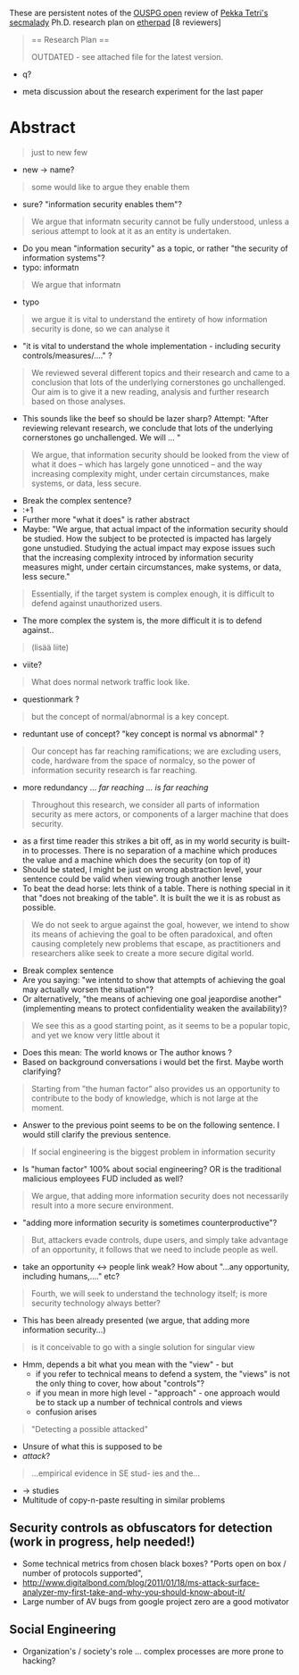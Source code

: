 These are persistent notes of the [OUSPG open](https://github.com/ouspg/ouspg-open) review of [Pekka Tetri's secmalady](https://github.com/ouspg/secmalady/blob/master/researchplan) Ph.D. research plan on [etherpad](http://muistio.tieke.fi/p/secmalady) [8 reviewers]

> == Research Plan ==
>
> OUTDATED - see attached file for the latest version.

 * q?

 * meta discussion about the research experiment for the last paper

# Abstract

> just to new few

 * new -> name?

>  some would like to argue they enable them

 * sure? "information security enables them"?

>  We argue that informatn security cannot be fully understood, unless a serious attempt to look at it as an entity is undertaken.

 * Do you mean "information security" as a topic, or rather "the security of information systems"?
 * typo: informatn

> We argue that informatn

 * typo

> we argue it is vital to understand the entirety of how information security is done, so we can analyse it

 * "it is vital to understand the whole implementation - including security controls/measures/...." ?

> We reviewed several different topics and their research and came to a conclusion that lots of the underlying cornerstones go unchallenged. Our aim is to give it a new reading, analysis and further research based on those analyses.

 * This sounds like the beef so should be lazer sharp? Attempt: "After reviewing relevant research, we conclude that lots of the underlying cornerstones go unchallenged. We will ... <not sure I understand rest of the sentence>"


> We argue, that information security should be looked from the view of what it does – which has largely gone unnoticed – and the way increasing complexity might, under certain circumstances, make systems, or data, less secure.

 * Break the complex sentence?
  * :+1
 * Further more "what it does" is rather abstract
  * Maybe: "We argue, that actual impact of the information security should be studied. How the subject to be protected is impacted has largely gone unstudied. Studying the actual impact may expose issues such that the increasing complexity introced by information security measures might, under certain circumstances, make systems, or data, less secure."

>  Essentially, if the target system is complex enough, it is difficult to defend against unauthorized users.

 * The more complex the system is, the more difficult it is to defend against..

> (lisää liite)

 * viite?

> What does normal network traffic look like.

 * questionmark ?

> but the concept of normal/abnormal is a key concept.

 * reduntant use of concept? "key concept is normal vs abnormal" ?

> Our concept has far reaching ramifications; we are excluding users, code, hardware from the space of normalcy, so the power of information security research is far reaching.

 * more redundancy ... _far reaching ... is far reaching_

> Throughout this research, we consider all parts of information security as mere actors, or components of a larger machine that does security.

 * as  a first time reader this strikes a bit off, as in my world security is built-in to processes. There is no separation of a machine which produces
    the value and a machine which does the security (on top of it)
 * Should be stated, I might be just on wrong abstraction level, your sentence could be valid when viewing trough another lense
 * To beat the dead horse: lets think of a table. There is nothing special in it that "does not breaking of the table". It is built the we it is as robust as possible.

> We do not seek to argue against the goal, however, we intend to show its means of achieving the goal to be often paradoxical, and often causing completely new problems that escape, as practitioners and researchers alike seek to create a more secure digital world.

 * Break complex sentence
 * Are you saying: "we intentd to show that attempts of achieving the goal may actually worsen the situation"?  
 * Or alternatively, "the means of achieving one goal jeapordise another" (implementing means to protect confidentiality weaken the availability)?


 > We see this as a good starting point, as it seems to be a popular topic, and yet we know very little about it

  * Does this mean: The world knows or  The author knows ?
  * Based on background conversations i would bet the first. Maybe worth clarifying?

> Starting from ”the human factor” also provides us an opportunity to contribute to the body of knowledge, which is not large at the moment.

 * Answer to the previous point seems to be on the following sentence. I would still clarify the previous sentence.

> If social engineering is the biggest problem in information security

 * Is "human factor" 100% about social engineering? OR is the traditional malicious employees FUD included as well?

> We argue, that adding more information security does not necessarily result into a more secure environment.  
  * "adding more information security is sometimes counterproductive"?

> But, attackers evade controls, dupe users, and simply take advantage of an opportunity, it follows that we need to include people as well.

 * take an opportunity <-> people link weak? How about "...any opportunity, including humans,...." etc?

 > Fourth, we will seek to understand the technology itself; is more security technology always better?

  * This  has been already presented (we argue, that adding more information security...)

>  is it conceivable to go with a single solution for singular view

 * Hmm, depends a bit what you mean with the "view" - but
   * if you refer to technical means to defend a system, the "views" is not the only thing to cover, how about "controls"?
   * if you mean in more high level - "approach" - one approach would be to stack up a number of technical controls and views
   * confusion arises

>"Detecting a possible attacked"

 * Unsure of what this is supposed to be
 * _attack_?

> ...empirical evidence in SE stud- ies and the...

 * -> studies
 * Multitude of copy-n-paste resulting in similar problems

## Security controls as obfuscators for detection (work in progress, help needed!)

 * Some technical metrics from chosen black boxes? "Ports open on box / number of protocols supported",
 * http://www.digitalbond.com/blog/2011/01/18/ms-attack-surface-analyzer-my-first-take-and-why-you-should-know-about-it/
 * Large number of AV bugs from google project zero are a good motivator

## Social Engineering

  * Organization's / society's role ... complex processes are more prone to hacking?
